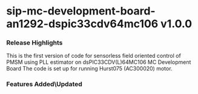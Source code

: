 # sip-mc-development-board-an1292-dspic33cdv64mc106 v1.0.0
### Release Highlights
This is the first version of code for sensorless field oriented control of PMSM using PLL estimator on dsPIC33CDV(L)64MC106 MC Development Board
The code is set up for running Hurst075 (AC300020) motor.



### Features Added\Updated



